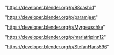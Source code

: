 "https://developer.blender.org/p/88cashid"

"https://developer.blender.org/p/paramjeet"

"https://developer.blender.org/p/Myrgeuschke"

"https://developer.blender.org/p/mariatripinn12"

"https://developer.blender.org/p/StefanHans596"

 
